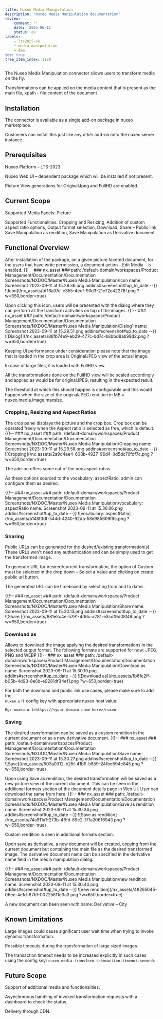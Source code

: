 ```yaml
---
title: Nuxeo Media Manipulation
description: 'Nuxeo Media Manipulation documentation'
review:
    comment: ''
    date: '2025-06-11'
    status: ok
labels:
    - lts2025-ok
    - media-manipulation
    - dam
toc: true
tree_item_index: 1120
---
```


The Nuxeo Media Manipulation connector allows users to transform media on the fly. 

Transformations can be applied on the media content that is present as the main file, xpath - file:content of the document 

## Installation

The connector is available as a single add-on package in nuxeo marketplace.  

Customers can install this just like any other add-on onto the nuxeo server instance. 

## Prerequisites
Nuxeo Platform – LTS-2023 

Nuxeo Web UI – dependent package which will be installed if not present. 

Picture View generations for OriginalJpeg and FullHD are enabled. 

## Current Scope
Supported Media Facets: Picture 

Supported Functionalities: Cropping and Resizing, Addition of custom aspect ratio options, Output format selection, Download, Share – Public link, Save Manipulation as rendition, Save Manipulation as Derivative document. 

## Functional Overview
After installation of the package, on a given picture faceted document, for the users that have write permission, a document action - Edit Media - is enabled. 
{{!--     ### nx_asset ###
    path: /default-domain/workspaces/Product Management/Documentation/Documentation Screenshots/NXDOC/Master/Nuxeo Media Manipulation/Icon
    name: Screenshot 2023-09-11 at 15.29.36.png
    addins#screenshot#up_to_date
--}}
![Icon](/nx_assets/bf16a07e-e355-4ecf-90d3-21e72c42278f.png ?w=650,border=true)

Upon clicking this icon, users will be presented with the dialog where they can perform all the transform activities on top of the images. 
{{!--     ### nx_asset ###
    path: /default-domain/workspaces/Product Management/Documentation/Documentation Screenshots/NXDOC/Master/Nuxeo Media Manipulation/Dialog1
    name: Screenshot 2023-09-11 at 15.29.51.png
    addins#screenshot#up_to_date
--}}
![Dialog1](/nx_assets/88fb74e9-eb29-477c-bd7c-b8bbd8ab99d2.png ?w=650,border=true)

Keeping UI performance under consideration please note that the image that is loaded in the crop area is OriginalJPEG view of the actual image.  

In case of large files, it is loaded with FullHD view. 

All the transformations done on the FullHD view will be scaled accordingly and applied as would be for originalJPEG, resulting in the expected result. 

The threshold at which this should happen is configurable and this would happen when the size of the originalJPEG rendition in MB > nuxeo.media.image.maxsize. 

### Cropping, Resizing and Aspect Ratios

The crop panel displays the picture and the crop box. Crop box can be operated freely when the Aspect ratio is selected as free, which is default. 
{{!--     ### nx_asset ###
    path: /default-domain/workspaces/Product Management/Documentation/Documentation Screenshots/NXDOC/Master/Nuxeo Media Manipulation/Cropping
    name: Screenshot 2023-09-11 at 15.29.58.png
    addins#screenshot#up_to_date
--}}
![Cropping](/nx_assets/2a9d4ee4-608b-4927-96d4-0d5dc70fdf7c.png ?w=650,border=true)

The add-on offers some out of the box aspect ratios. 

As these options sourced to the vocabulary: aspectRatio, admin can configure them as desired. 

{{!--     ### nx_asset ###
    path: /default-domain/workspaces/Product Management/Documentation/Documentation Screenshots/NXDOC/Master/Nuxeo Media Manipulation/vocabulary: aspectRatio
    name: Screenshot 2023-09-11 at 15.30.06.png
    addins#screenshot#up_to_date
--}}
![vocabulary: aspectRatio](/nx_assets/b148f3df-544d-4240-92da-58e985609f9c.png ?w=650,border=true)

### Sharing

Public URLs can be generated for the desired/existing transformation(s). These URLs won't need any authentication and can be simply used to get the transformed image. 
 
To generate URL for desired/current transformation, the option of Custom must be selected in the drop down – Select a Value and clicking on create public url button. 
 
The generated URL can be timeboxed by selecting from and to dates. 

{{!--     ### nx_asset ###
    path: /default-domain/workspaces/Product Management/Documentation/Documentation Screenshots/NXDOC/Master/Nuxeo Media Manipulation/Share
    name: Screenshot 2023-09-11 at 15.30.13.png
    addins#screenshot#up_to_date
--}}
![Share ](/nx_assets/881e3c4e-5791-406c-a281-e3cdf9d08f49.png ?w=650,border=true)

### Download as

Allows to download the image applying the desired transformations in the selected output format. The following formats are supported for now: JPEG, PNG and WEBP 
{{!--     ### nx_asset ###
    path: /default-domain/workspaces/Product Management/Documentation/Documentation Screenshots/NXDOC/Master/Nuxeo Media Manipulation/Download as
    name: Screenshot 2023-09-11 at 15.30.19.png
    addins#screenshot#up_to_date
--}}
![Download as](/nx_assets/fb6fe2ff-b05b-4d93-8e6b-e9281df34ef1.png ?w=650,border=true)

For both the download and public link use cases, please make sure to add the  
`nuxeo.url` config key with appropriate nuxeo host value: 

`Eg: nuxeo.url=https://<your domain name here>/nuxeo`

### Saving

The desired transformation can be saved as a custom rendition in the current document or as a new derivative document. 
{{!--     ### nx_asset ###
    path: /default-domain/workspaces/Product Management/Documentation/Documentation Screenshots/NXDOC/Master/Nuxeo Media Manipulation/Save
    name: Screenshot 2023-09-11 at 15.30.27.png
    addins#screenshot#up_to_date
--}}
![Save](/nx_assets/503a0012-b25f-41b9-b859-24fbd594c845.png ?w=650,border=true)

Upon using Save as rendition, the desired transformation will be saved as a new picture view of the current document. This can be seen in the additional formats section of the document details page in Web UI. User can download the same from here.
{{!--     ### nx_asset ###
    path: /default-domain/workspaces/Product Management/Documentation/Documentation Screenshots/NXDOC/Master/Nuxeo Media Manipulation/Save as rendition
    name: Screenshot 2023-09-11 at 15.30.34.png
    addins#screenshot#up_to_date
--}}
![Save as rendition](/nx_assets/74a911a1-273b-46fd-89e2-f71a20616943.png ?w=650,border=true)

Custom rendition is seen in additional formats section.

Upon save as derivative, a new document will be created, copying from the current document but containing the main file as the desired transformed image. The derivative document name can be specified in the derivative name field in the media manipulation dialog. 

{{!--     ### nx_asset ###
    path: /default-domain/workspaces/Product Management/Documentation/Documentation Screenshots/NXDOC/Master/Nuxeo Media Manipulation/new rendition
    name: Screenshot 2023-09-11 at 15.30.40.png
    addins#screenshot#up_to_date
--}}
![new rendition](/nx_assets/48265045-06ee-4e1d-87b1-00225811e3a3.png ?w=650,border=true)

A new document can been seen with name: Derivative – City

## Known Limitations 

Large Images could cause significant user wait time when trying to invoke dynamic transformation. 

Possible timeouts during the transformation of large sized images.  

The transaction timeout needs to be increased explicitly in such cases using the config key: 
`nuxeo.media.transform.transaction.timeout.seconds`

## Future Scope

Support of additional media and functionalities. 

Asynchronous handling of invoked transformation requests with a dashboard to check the status.

Delivery through CDN.
 
